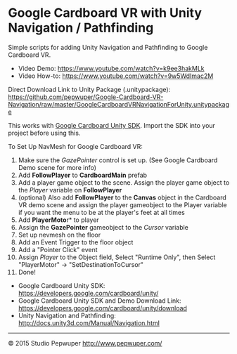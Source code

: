 # Google Cardboard VR with Unity Navigation / Pathfinding
Simple scripts for adding Unity Navigation and Pathfinding to Google Cardboard VR. 

- Video Demo: https://www.youtube.com/watch?v=k9ee3hakMLk
- Video How-to: https://www.youtube.com/watch?v=9w5WdImac2M

Direct Download Link to Unity Package (.unitypackage): https://github.com/pepwuper/Google-Cardboard-VR-Navigation/raw/master/GoogleCardboardVRNavigationForUnity.unitypackage

This works with [Google Cardboard Unity SDK](https://developers.google.com/cardboard/unity/). Import the SDK into your project before using this. 

To Set Up NavMesh for Google Cardboard VR:

1. Make sure the *GazePointer* control is set up. (See Google Cardboard Demo scene for more info)
2. Add **FollowPlayer** to **CardboardMain** prefab
3. Add a player game object to the scene. Assign the player game object to the *Player* variable on **FollowPlayer**
4. (optional) Also add **FollowPlayer** to the **Canvas** object in the Cardboard VR demo scene and assign the player gameobject to the Player variable if you want the menu to be at the player's feet at all times
5. Add **PlayerMoto**r* to player
6. Assign the **GazePointer** gameobject to the *Cursor* variable 
7. Set up nevmesh on the floor
8. Add an Event Trigger to the floor object
9. Add a "Pointer Click" event
10. Assign *Player* to the Object field, Select "Runtime Only", then Select "PlayerMotor" -> "SetDestinationToCursor"
11. Done!

- Google Cardboard Unity SDK: https://developers.google.com/cardboard/unity/
- Google Cardboard Unity SDK and Demo Download Link: https://developers.google.com/cardboard/unity/download
- Unity Navigation and Pathfinding: http://docs.unity3d.com/Manual/Navigation.html

---
© 2015 Studio Pepwuper http://www.pepwuper.com/